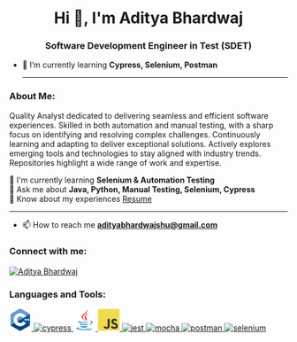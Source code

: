 <h1 align="center">Hi 👋, I'm Aditya Bhardwaj</h1>
<h3 align="center">Software Development Engineer in Test (SDET)</h3>

- 🌱 I’m currently learning **Cypress, Selenium, Postman**

  ---

### About Me:
Quality Analyst dedicated to delivering seamless and efficient software experiences. Skilled in both automation and manual testing, with a sharp focus on identifying and resolving complex challenges. Continuously learning and adapting to deliver exceptional solutions. Actively explores emerging tools and technologies to stay aligned with industry trends. Repositories highlight a wide range of work and expertise.

🔭 I'm currently learning **Selenium & Automation Testing**  
🌱 Ask me about **Java, Python, Manual Testing, Selenium, Cypress**  
📄 Know about my experiences [Resume](https://drive.google.com/file/d/1E-fi9Mj7wOwj4bnAm9xVhHYIUFlyFL7X/view?usp=drive_link)  

---

- 📫 How to reach me **adityabhardwajshu@gmail.com**

<h3 align="left">Connect with me:</h3>
<p align="left">
  <a href="https://www.linkedin.com/in/aditya-bhardwaj-b97972222/" target="blank">
    <img align="center" src="https://raw.githubusercontent.com/rahuldkjain/github-profile-readme-generator/master/src/images/icons/Social/linked-in-alt.svg" alt="Aditya Bhardwaj" height="30" width="40" />
  </a>
</p>



<h3 align="left">Languages and Tools:</h3>
<p align="left"> <a href="https://www.w3schools.com/cpp/" target="_blank" rel="noreferrer"> <img src="https://raw.githubusercontent.com/devicons/devicon/master/icons/cplusplus/cplusplus-original.svg" alt="cplusplus" width="40" height="40"/> </a> <a href="https://www.cypress.io" target="_blank" rel="noreferrer"> <img src="https://raw.githubusercontent.com/simple-icons/simple-icons/6e46ec1fc23b60c8fd0d2f2ff46db82e16dbd75f/icons/cypress.svg" alt="cypress" width="40" height="40"/> </a> <a href="https://www.java.com" target="_blank" rel="noreferrer"> <img src="https://raw.githubusercontent.com/devicons/devicon/master/icons/java/java-original.svg" alt="java" width="40" height="40"/> </a> <a href="https://developer.mozilla.org/en-US/docs/Web/JavaScript" target="_blank" rel="noreferrer"> <img src="https://raw.githubusercontent.com/devicons/devicon/master/icons/javascript/javascript-original.svg" alt="javascript" width="40" height="40"/> </a> <a href="https://jestjs.io" target="_blank" rel="noreferrer"> <img src="https://www.vectorlogo.zone/logos/jestjsio/jestjsio-icon.svg" alt="jest" width="40" height="40"/> </a> <a href="https://mochajs.org" target="_blank" rel="noreferrer"> <img src="https://www.vectorlogo.zone/logos/mochajs/mochajs-icon.svg" alt="mocha" width="40" height="40"/> </a> <a href="https://postman.com" target="_blank" rel="noreferrer"> <img src="https://www.vectorlogo.zone/logos/getpostman/getpostman-icon.svg" alt="postman" width="40" height="40"/> </a> <a href="https://www.selenium.dev" target="_blank" rel="noreferrer"> <img src="https://raw.githubusercontent.com/detain/svg-logos/780f25886640cef088af994181646db2f6b1a3f8/svg/selenium-logo.svg" alt="selenium" width="40" height="40"/> </a> </p>
